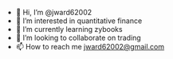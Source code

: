 - 👋 Hi, I’m @jward62002
- 👀 I’m interested in quantitative finance
- 🌱 I’m currently learning zybooks
- 💞️ I’m looking to collaborate on trading
- 📫 How to reach me jward62002@gmail.com

<!---
jward62002/jward62002 is a ✨ special ✨ repository because its `README.md` (this file) appears on your GitHub profile.
You can click the Preview link to take a look at your changes.
--->
